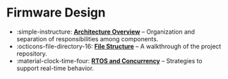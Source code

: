 # Firmware Design

<div class="grid cards" markdown>

- :simple-instructure: __[Architecture Overview]__ – Organization and separation of responsibilities among components.
- :octicons-file-directory-16: __[File Structure]__ – A walkthrough of the project repository.
- :material-clock-time-four: __[RTOS and Concurrency]__ – Strategies to support real-time behavior.

</div>

  [Architecture Overview]: architecture-overview.md
  [File Structure]: file-structure.md
  [RTOS and Concurrency]: rtos-concurrency.md
